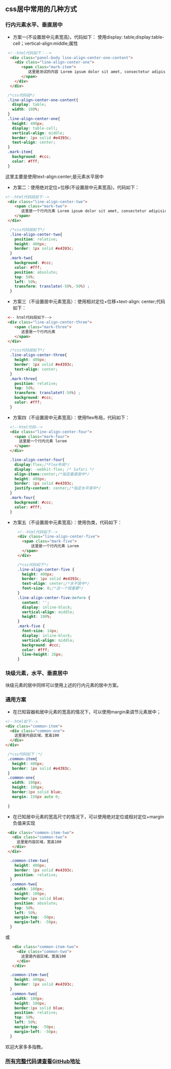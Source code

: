 ## css居中常用的几种方式
 ### 行内元素水平、垂直居中
   * 方案一(不设置居中元素宽高)，代码如下：
   使用display: table;display:table-cell；vertical-align:middle;属性
  ```html
   <!--html代码如下：-->
    <div class="panel-body line-align-center-one-content">
      <div class="line-align-center-one">
         <span class="mark-item">
            这里是测试的内容 Lorem ipsum dolor sit amet, consectetur adipisicing elit. Beatae earum nobis unde vel. Ab accusantium distinctio ex ipsa necessitatibus. Dolorum facere impedit laudantium magni minima molestiae, nam quidem soluta veniam.
         </span>
      </div>
    </div>
   ```
   ```css
    /*css代码段*/
    .line-align-center-one-content{
      display: table;
      width: 100%;
    }
    .line-align-center-one{
      height: 400px;
      display: table-cell;
      vertical-align: middle;
      border: 1px solid #e4393c;
      text-align: center;
    }
    .mark-item{
      background: #ccc;
      color: #fff;
    }
```
这里主要是使用text-align:center;是元素水平居中

   * 方案二：使用绝对定位+位移(不设置居中元素宽高)，代码如下：
   ```html
   <!--html代码段如下-->
    <div class="line-align-center-two">
       <span class="mark-two">
          这里是一个行内元素 Lorem ipsum dolor sit amet, consectetur adipisicing elit. Aperiam exercitationem pariatur recusandae voluptate. Amet, animi architecto commodi cumque distinctio, dolorum eaque laborum modi molestiae mollitia nesciunt perferendis rem tenetur voluptate!
       </span>
    </div>
```
  ```css
    /*css代码段如下*/
    .line-align-center-two{
      position: relative;
      height: 400px;
      border: 1px solid #e4393c;
    }
    .mark-two{
      background: #ccc;
      color: #fff;
      position: absolute;
      top: 50%;
      left: 50%;
      transform: translate(-50%,-50%) ;
    }
```

  * 方案三（不设置居中元素宽高）：使用相对定位+位移+text-align: center;代码如下：
  
   ```html
    <-- html代码段如下-->
    <div class="line-align-center-three">
       <span class="mark-three">
          这里是一个行内元素
       </span>
    </div>
   ```
  ```css
    /*css代码段如下*/
    .line-align-center-three{
      height: 400px;
      border: 1px solid #e4393c;
      text-align: center;
    }
    .mark-three{
      position: relative;
      top: 50%;
      transform: translateY(-50%) ;
      background: #ccc;
      color: #fff;
    }
  ```
  
  * 方案四（不设置居中元素宽高）：使用flex布局，代码如下：
  
  ```html
    <!--html代码-->
    <div class="line-align-center-four">
      <span class="mark-four">
        这里是一个行内元素 lorem
      </span>
    </div>
  ```
  ```css
    .line-align-center-four{
      display:flex;/*Flex布局*/
      display: -webkit-flex; /* Safari */
      align-items:center;/*指定垂直居中*/
      height: 400px;
      border: 1px solid #e4393c;
      justify-content: center;/*指定水平居中*/
    }
    .mark-four{
      background: #ccc;
      color: #fff;
    }
  ```
  
  * 方案五（不设置居中元素宽高）：使用伪类，代码如下：
    
    ```html
      <!--html代码如下-->
      <div class="line-align-center-five">
        <span class="mark-five">
            这里是一个行内元素 Lorem
        </span>
      </div>
    ```
    ```css
      /*css代码如下*/
      .line-align-center-five {
        height: 400px;
        border: 1px solid #e4393c;
        text-align: center;/*水平居中*/
        font-size: 0;/*这一个很重要*/
      }
      .line-align-center-five:before {
        content: '';
        display: inline-block;
        vertical-align: middle;
        height: 100%;
      }
      .mark-five {
        font-size: 14px;
        display: inline-block;
        vertical-align: middle;
        background: #ccc;
        color: #fff;
        line-height: 26px;
      }
    ```
  
   ### 块级元素，水平、垂直居中
   块级元素的居中同样可以使用上述的行内元素的居中方案。
   
   ### 通用方案
   * 在已知容器和居中元素的宽高的情况下，可以使用margin来调节元素居中；
   ```html
   <!--html如下-->
   <div class="common-item">
     <div class="common-one">
       这里是内容区域，宽高100
     </div>
   </div>
   
   ```
   ```css
    /*css代码如下：*/
    .common-item{
      height: 400px;
      border: 1px solid #e4393c;
    }
    .common-one{
      width: 100px;
      height: 100px;
      border:1px solid blue;
      margin: 150px auto 0;
    
    }

   ```
   * 在已知居中元素的宽高尺寸的情况下，可以使用绝对定位或相对定位+margin负值来实现
   ```html
    <div class="common-item-two">
      <div class="common-two">
        这里是内容区域，宽高100
      </div>
    </div>
   ```
   ```css
     .common-item-two{
       height: 400px;
       border: 1px solid #e4393c;
       position: relative;
     }
     .common-two{
       width: 100px;
       height: 100px;
       border:1px solid blue;
       position: absolute;
       top: 50%;
       left: 50%;
       margin-top: -50px;
       margin-left: -50px;
     }
   ```
   或
   
   ```html
      <div class="common-item-two">
        <div class="common-two">
          这里是内容区域，宽高100
        </div>
      </div>
   ```
   ```css
     .common-item-two{
       height: 400px;
       border: 1px solid #e4393c;
     }
     .common-two{
       width: 100px;
       height: 100px;
       border:1px solid blue;
       position: relative;
       top: 50%;
       left: 50%;
       margin-top: -50px;
       margin-left: -50px;
     }
   ```
   
   欢迎大家多多指教。
   
  ### [所有完整代码请查看GitHub地址](https://github.com/RanCW/study/tree/master/css)